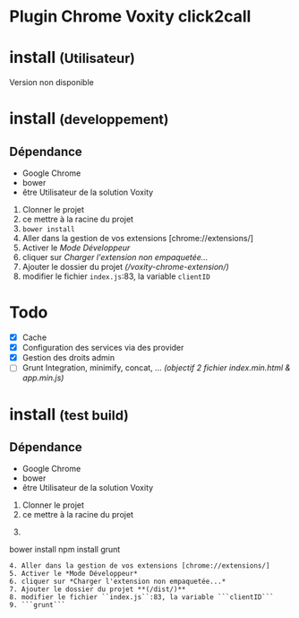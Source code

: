 # Plugin Chrome Voxity click2call

# install <small>(Utilisateur)</small>
Version non disponible
<!-- 1. Aller dans le [Chrome Web Store](https://chrome.google.com/webstore/detail/voxity-click-to-call/dclmglagehopkegbnobbpkdcbdoiijcg)
2. *(si le plugin ne s'affiche pas)* rechercher **Voxity Click-to-call**
3. Cliquer sur **Ajouter à Chrome** -->

# install <small>(developpement)</small>

## Dépendance 
* Google Chrome
* bower 
* être Utilisateur de la solution Voxity

1. Clonner le projet 
2. ce mettre à la racine du projet
3. ```bower install```
4. Aller dans la gestion de vos extensions [chrome://extensions/]
5. Activer le *Mode Développeur*
6. cliquer sur *Charger l'extension non empaquetée...*
7. Ajouter le dossier du projet *(/voxity-chrome-extension/)*
8. modifier le fichier ``index.js``:83, la variable ```clientID```

# Todo
 - [X] Cache 
 - [X] Configuration des services via des provider
 - [X] Gestion des droits admin
 - [ ] Grunt Integration, minimify, concat, ... *(objectif 2 fichier index.min.html & app.min.js)*

# install <small>(test build)</small>
## Dépendance 

* Google Chrome
* bower 
* être Utilisateur de la solution Voxity

1. Clonner le projet 
2. ce mettre à la racine du projet
3. ```
bower install
npm install
grunt
```
4. Aller dans la gestion de vos extensions [chrome://extensions/]
5. Activer le *Mode Développeur*
6. cliquer sur *Charger l'extension non empaquetée...*
7. Ajouter le dossier du projet **(/dist/)**
8. modifier le fichier ``index.js``:83, la variable ```clientID```
9. ```grunt```
